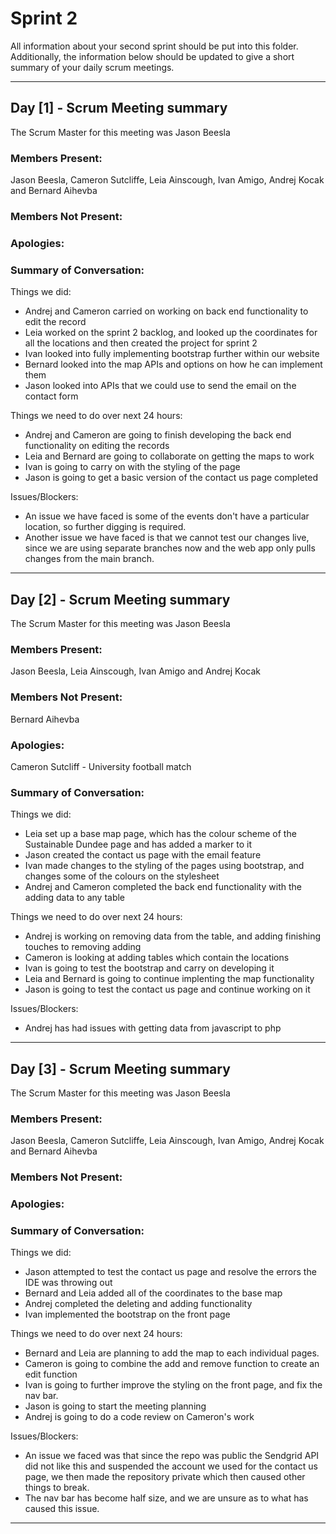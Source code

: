 # Sprint 2

All information about your second sprint should be put into this folder. Additionally, the information below should be updated to give a short summary of your daily scrum meetings.

---

## Day [1] - Scrum Meeting summary
The Scrum Master for this meeting was Jason Beesla

### Members Present:
Jason Beesla, Cameron Sutcliffe, Leia Ainscough, Ivan Amigo, Andrej Kocak and Bernard Aihevba

### Members Not Present:


### Apologies:


### Summary of Conversation:
Things we did:
- Andrej and Cameron carried on working on back end functionality to edit the record
- Leia worked on the sprint 2 backlog, and looked up the coordinates for all the locations and then created the project for sprint 2
- Ivan looked into fully implementing bootstrap further within our website
- Bernard looked into the map APIs and options on how he can implement them
- Jason looked into APIs that we could use to send the email on the contact form

Things we need to do over next 24 hours:
- Andrej and Cameron are going to finish developing the back end functionality on editing the records
- Leia and Bernard are going to collaborate on getting the maps to work
- Ivan is going to carry on with the styling of the page
- Jason is going to get a basic version of the contact us page completed

Issues/Blockers:
- An issue we have faced is some of the events don't have a particular location, so further digging is required.
- Another issue we have faced is that we cannot test our changes live, since we are using separate branches now and the web app only pulls changes from the main branch.

---

## Day [2] - Scrum Meeting summary
The Scrum Master for this meeting was Jason Beesla

### Members Present:
Jason Beesla, Leia Ainscough, Ivan Amigo and Andrej Kocak

### Members Not Present:
Bernard Aihevba

### Apologies:
Cameron Sutcliff - University football match

### Summary of Conversation:
Things we did:
- Leia set up a base map page, which has the colour scheme of the Sustainable Dundee page and has added a marker to it
- Jason created the contact us page with the email feature
- Ivan made changes to the styling of the pages using bootstrap, and changes some of the colours on the stylesheet
- Andrej and Cameron completed the back end functionality with the adding data to any table

Things we need to do over next 24 hours:
- Andrej is working on removing data from the table, and adding finishing touches to removing adding
- Cameron is looking at adding tables which contain the locations
- Ivan is going to test the bootstrap and carry on developing it
- Leia and Bernard is going to continue implenting the map functionality
- Jason is going to test the contact us page and continue working on it

Issues/Blockers:
- Andrej has had issues with getting data from javascript to php

---

## Day [3] - Scrum Meeting summary
The Scrum Master for this meeting was Jason Beesla

### Members Present:
Jason Beesla, Cameron Sutcliffe, Leia Ainscough, Ivan Amigo, Andrej Kocak and Bernard Aihevba

### Members Not Present:


### Apologies:


### Summary of Conversation:
Things we did:
- Jason attempted to test the contact us page and resolve the errors the IDE was throwing out
- Bernard and Leia added all of the coordinates to the base map
- Andrej completed the deleting and adding functionality
- Ivan implemented the bootstrap on the front page

Things we need to do over next 24 hours:
- Bernard and Leia are planning to add the map to each individual pages.
- Cameron is going to combine the add and remove function to create an edit function
- Ivan is going to further improve the styling on the front page, and fix the nav bar.
- Jason is going to start the meeting planning
- Andrej is going to do a code review on Cameron's work

Issues/Blockers:
- An issue we faced was that since the repo was public the Sendgrid API did not like this and suspended the account we used for the contact us page, we then made the repository private which then caused other things to break.
- The nav bar has become half size, and we are unsure as to what has caused this issue.

---
